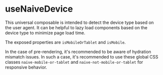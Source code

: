 # useNaiveDevice

This universal composable is intended to detect the device type based on the user agent.
It can be helpful to lazy load components based on the device type to minimize page load time.

The exposed properties are `isMobileOrTablet` and `isMobile`.

In the case of pre-rendering, it's recommended to be aware of hydration mismatch issues. In such a case, it's recommended to use these global CSS classes `naive-mobile-or-tablet` and `naive-not-mobile-or-tablet` for responsive behavior.
